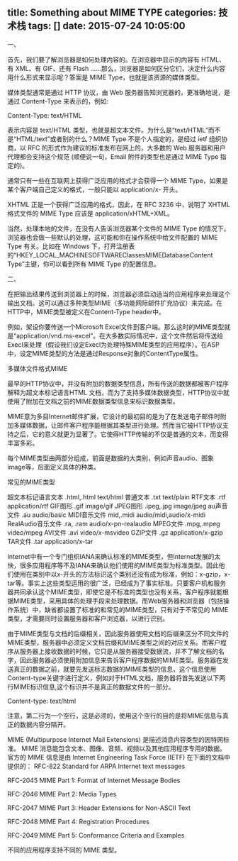 title: Something about MIME TYPE
categories: 技术栈
tags: []
date: 2015-07-24 10:05:00
---
一、

首先，我们要了解浏览器是如何处理内容的。在浏览器中显示的内容有 HTML、有 XML、有 GIF、还有 Flash ……那么，浏览器是如何区分它们，决定什么内容用什么形式来显示呢？答案是 MIME Type，也就是该资源的媒体类型。

媒体类型通常是通过 HTTP 协议，由 Web 服务器告知浏览器的，更准确地说，是通过 Content-Type 来表示的，例如:

Content-Type: text/HTML


表示内容是 text/HTML 类型，也就是超文本文件。为什么是“text/HTML”而不是“HTML/text”或者别的什么？MIME Type 不是个人指定的，是经过 ietf 组织协商，以 RFC 的形式作为建议的标准发布在网上的，大多数的 Web 服务器和用户代理都会支持这个规范 (顺便说一句，Email 附件的类型也是通过 MIME Type 指定的)。

通常只有一些在互联网上获得广泛应用的格式才会获得一个 MIME Type，如果是某个客户端自己定义的格式，一般只能以 application/x- 开头。

XHTML 正是一个获得广泛应用的格式，因此，在 RFC 3236 中，说明了 XHTML 格式文件的 MIME Type 应该是 application/xHTML+XML。

当然，处理本地的文件，在没有人告诉浏览器某个文件的 MIME Type 的情况下，浏览器也会做一些默认的处理，这可能和你在操作系统中给文件配置的 MIME Type 有关。比如在 Windows 下，打开注册表的“HKEY_LOCAL_MACHINESOFTWAREClassesMIMEDatabaseContent Type”主键，你可以看到所有 MIME Type 的配置信息。

 


<!--more-->


二、

在把输出结果传送到浏览器上的时候，浏览器必须启动适当的应用程序来处理这个输出文档。这可以通过多种类型MIME（多功能网际邮件扩充协议）来完成。在HTTP中，MIME类型被定义在Content-Type header中。

例如，架设你要传送一个Microsoft Excel文件到客户端。那么这时的MIME类型就是“application/vnd.ms-excel”。在大多数实际情况中，这个文件然后将传送给Execl来处理（假设我们设定Execl为处理特殊MIME类型的应用程序）。在ASP中，设定MIME类型的方法是通过Response对象的ContentType属性。


多媒体文件格式MIME 

最早的HTTP协议中，并没有附加的数据类型信息，所有传送的数据都被客户程序解释为超文本标记语言HTML 文档，而为了支持多媒体数据类型，HTTP协议中就使用了附加在文档之前的MIME数据类型信息来标识数据类型。

MIME意为多目Internet邮件扩展，它设计的最初目的是为了在发送电子邮件时附加多媒体数据，让邮件客户程序能根据其类型进行处理。然而当它被HTTP协议支持之后，它的意义就更为显著了。它使得HTTP传输的不仅是普通的文本，而变得丰富多彩。

每个MIME类型由两部分组成，前面是数据的大类别，例如声音audio、图象image等，后面定义具体的种类。

常见的MIME类型

超文本标记语言文本 .html,.html text/html 
普通文本 .txt text/plain 
RTF文本 .rtf application/rtf 
GIF图形 .gif image/gif 
JPEG图形 .ipeg,.jpg image/jpeg 
au声音文件 .au audio/basic 
MIDI音乐文件 mid,.midi audio/midi,audio/x-midi 
RealAudio音乐文件 .ra, .ram audio/x-pn-realaudio 
MPEG文件 .mpg,.mpeg video/mpeg 
AVI文件 .avi video/x-msvideo 
GZIP文件 .gz application/x-gzip 
TAR文件 .tar application/x-tar 

Internet中有一个专门组织IANA来确认标准的MIME类型，但Internet发展的太快，很多应用程序等不及IANA来确认他们使用的MIME类型为标准类型。因此他们使用在类别中以x-开头的方法标识这个类别还没有成为标准，例如：x-gzip，x-tar等。事实上这些类型运用的很广泛，已经成为了事实标准。只要客户机和服务器共同承认这个MIME类型，即使它是不标准的类型也没有关系，客户程序就能根据MIME类型，采用具体的处理手段来处理数据。而Web服务器和浏览器（包括操作系统）中，缺省都设置了标准的和常见的MIME类型，只有对于不常见的 MIME类型，才需要同时设置服务器和客户浏览器，以进行识别。

由于MIME类型与文档的后缀相关，因此服务器使用文档的后缀来区分不同文件的MIME类型，服务器中必须定义文档后缀和MIME类型之间的对应关系。而客户程序从服务器上接收数据的时候，它只是从服务器接受数据流，并不了解文档的名字，因此服务器必须使用附加信息来告诉客户程序数据的MIME类型。服务器在发送真正的数据之前，就要先发送标志数据的MIME类型的信息，这个信息使用Content-type关键字进行定义，例如对于HTML文档，服务器将首先发送以下两行MIME标识信息,这个标识并不是真正的数据文件的一部分。

Content-type: text/html

注意，第二行为一个空行，这是必须的，使用这个空行的目的是将MIME信息与真正的数据内容分隔开。

MIME (Multipurpose Internet Mail Extensions) 是描述消息内容类型的因特网标准。
MIME 消息能包含文本、图像、音频、视频以及其他应用程序专用的数据。
官方的 MIME 信息是由 Internet Engineering Task Force (IETF) 在下面的文档中提供的：
RFC-822 Standard for ARPA Internet text messages

RFC-2045 MIME Part 1: Format of Internet Message Bodies

RFC-2046 MIME Part 2: Media Types

RFC-2047 MIME Part 3: Header Extensions for Non-ASCII Text

RFC-2048 MIME Part 4: Registration Procedures

RFC-2049 MIME Part 5: Conformance Criteria and Examples

不同的应用程序支持不同的 MIME 类型。
